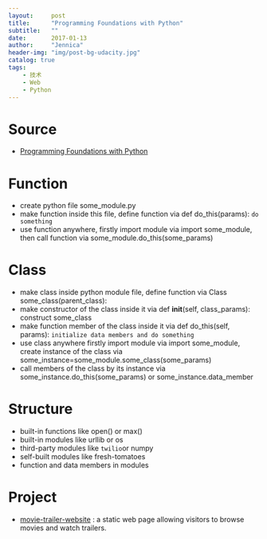 ```yaml
---
layout:     post
title:      "Programming Foundations with Python"
subtitle:   ""
date:       2017-01-13
author:     "Jennica"
header-img: "img/post-bg-udacity.jpg"
catalog: true
tags:
    - 技术
    - Web
    - Python
---
```


# Source

- [Programming Foundations with Python](https://cn.udacity.com/course/programming-foundations-with-python--ud036https://github.com/yogykwan/movie-trailer-website)

# Function

- create python file some_module.py
- make function inside this file, define function via def do_this(params): ```do something```
- use function anywhere, firstly import module via import some_module, then call function via some_module.do_this(some_params)

# Class

- make class inside python module file, define function via Class some_class(parent_class):
- make constructor of the class inside it via def __init__(self, class_params): construct some_class
- make function member of the class inside it via def do_this(self, params): ```initialize data members and do something```
- use class anywhere firstly import module via import some_module, create instance of the class via some_instance=some_module.some_class(some_params)
- call members of the class by its instance via some_instance.do_this(some_params) or some_instance.data_member

# Structure

- built-in functions like open() or max()
- built-in modules like urllib or os
- third-party modules like `twilio`or numpy
- self-built modules like fresh-tomatoes
- function and data members in modules

# Project

- [movie-trailer-website](https://github.com/yogykwan/movie-trailer-website) : a static web page allowing visitors to browse movies and watch trailers.
